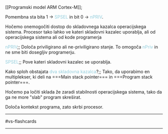 [[Programski model ARM Cortex-M]];

Pomembna sta bita 1 -> <font color="#92cddc">SPSEL</font> in bit 0 -> <font color="#92cddc">nPRIV</font>.

Hočemo onemogočiti dostop do skladovnega kazalca operacijskega sistema. Procesor tako lahko ve kateri skladovni kazalec uporablja, ali od operacijskega sistema ali od kode programerja

<font color="#92cddc">nPRIV</font>;; Določa priviligirano ali ne-priviligirano stanje. To omogoča <font color="#92cddc">nPriv</font> in ne sme biti dosegljiv programerju.
<!--SR:!2024-10-13,1,230-->

<font color="#92cddc">SPSEL</font>;; Pove kateri skladovni kazalec se uporablja.
<!--SR:!2024-10-13,1,230-->

Kako sploh obstajata <font color="#92cddc">dva skladovna kazalca</font>?;; Tako, da uporabimo en multiplekser, ki deli na ===Main stack pointer=== in ===Program stack pointer===.
<!--SR:!2024-10-15,3,250-->

Hočemo pa ločiti sklada že zaradi stabilnosti operacijskega sistema, tako da ga ne more "slab" program skreširat.

Določa kontekst programa, zato skrbi procesor.

---

#vs-flashcards 

---
